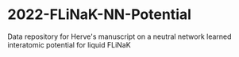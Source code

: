 # 2022-FLiNaK-NN-Potential
Data repository for Herve's manuscript on a neutral network learned interatomic potential for liquid FLiNaK
